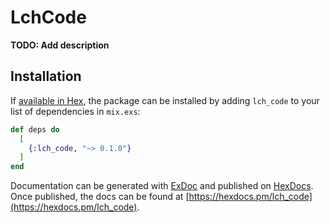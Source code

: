 # LchCode

**TODO: Add description**

## Installation

If [available in Hex](https://hex.pm/docs/publish), the package can be installed
by adding `lch_code` to your list of dependencies in `mix.exs`:

```elixir
def deps do
  [
    {:lch_code, "~> 0.1.0"}
  ]
end
```

Documentation can be generated with [ExDoc](https://github.com/elixir-lang/ex_doc)
and published on [HexDocs](https://hexdocs.pm). Once published, the docs can
be found at [https://hexdocs.pm/lch_code](https://hexdocs.pm/lch_code).


